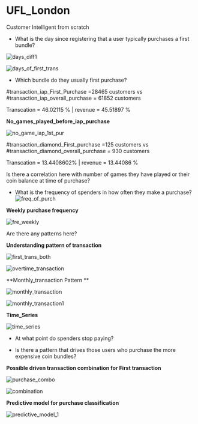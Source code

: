 # UFL_London
Customer Intelligent from scratch

- What is the day since registering that a user typically purchases a first bundle?

![days_diff1](https://user-images.githubusercontent.com/5808185/35792832-0c91757e-0a75-11e8-8226-01e4f28fc0d5.PNG)


![days_of_first_trans](https://user-images.githubusercontent.com/5808185/35792774-c0e56dec-0a74-11e8-9861-282d4c0c9e74.PNG)

- Which bundle do they usually first purchase? 

#transaction_iap_First_Purchase =28465 customers vs #transaction_iap_overall_purchase = 61852 customers 

Transcation = 46.02115 % | revenue = 45.51897 % 

**No_games_played_before_iap_purchase**

![no_game_iap_1st_pur](https://user-images.githubusercontent.com/5808185/35796671-4c5084bc-0a83-11e8-9b6d-d60ce87f7431.PNG)

#transaction_diamond_First_purchase =125 customers vs #transaction_diamond_overall_purchase = 930 customers

Transcation = 13.4408602% | revenue = 13.44086 % 

Is there a correlation here with number of games they have played or their coin balance at   time of purchase?

- What is the frequency of spenders in how often they make a purchase? 
![freq_of_purch](https://user-images.githubusercontent.com/5808185/35794316-46e1aaf4-0a7b-11e8-88e4-08f012fd53a0.PNG)

**Weekly purchase frequency**

![fre_weekly](https://user-images.githubusercontent.com/5808185/35795776-424b7d4e-0a80-11e8-9346-e1922c5f2076.PNG)

Are there any patterns here?

**Understanding pattern of transaction**

![first_trans_both](https://user-images.githubusercontent.com/5808185/35803664-a420d91e-0a9a-11e8-9fd5-7d5b1687a19c.PNG)

![overtime_transaction](https://user-images.githubusercontent.com/5808185/35801927-2711b5e8-0a94-11e8-9d26-363e61920b46.PNG)

**Monthly_transaction Pattern **

![monthly_transaction](https://user-images.githubusercontent.com/5808185/35805002-137790b4-0aa0-11e8-95fb-e10a3e15fae9.png)

![monthly_transaction1](https://user-images.githubusercontent.com/5808185/35805003-13c3824e-0aa0-11e8-86c6-168c9e860123.png)

**Time_Series**

![time_series](https://user-images.githubusercontent.com/5808185/35804701-d71d044c-0a9e-11e8-99f2-199b4f28c718.PNG)

- At what point do spenders stop paying?

- Is there a pattern that drives those users who purchase the more expensive coin bundles?

**Possible driven transaction combination for First transaction**

![purchase_combo](https://user-images.githubusercontent.com/5808185/35803293-44f6e9e8-0a99-11e8-9942-fc63ae032aaf.PNG)

![combination](https://user-images.githubusercontent.com/5808185/35803410-c204f07e-0a99-11e8-8db7-eb7e9b0d0dab.png)


**Predictive model for purchase classification**

![predictive_model_1](https://user-images.githubusercontent.com/5808185/35803101-95e88b64-0a98-11e8-8953-57361fe8030e.PNG)

